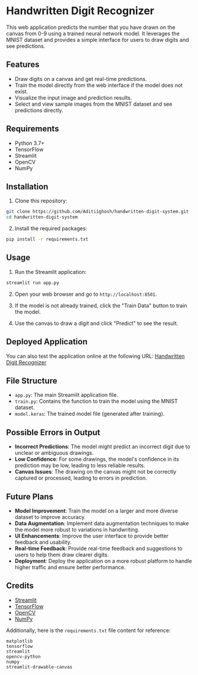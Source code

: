 # Handwritten Digit Recognizer

This web application predicts the number that you have drawn on the canvas from 0-9 using a trained neural network model. It leverages the MNIST dataset and provides a simple interface for users to draw digits and see predictions.

## Features

- Draw digits on a canvas and get real-time predictions.
- Train the model directly from the web interface if the model does not exist.
- Visualize the input image and prediction results.
- Select and view sample images from the MNIST dataset and see predictions directly.


## Requirements

- Python 3.7+
- TensorFlow
- Streamlit
- OpenCV
- NumPy

## Installation

1. Clone this repository:

```bash
git clone https://github.com/Aditiighosh/handwritten-digit-system.git
cd handwritten-digit-system
```

2. Install the required packages:

```bash
pip install -r requirements.txt
```

## Usage

1. Run the Streamlit application:

```bash
streamlit run app.py
```

2. Open your web browser and go to `http://localhost:8501`.

3. If the model is not already trained, click the "Train Data" button to train the model.

4. Use the canvas to draw a digit and click "Predict" to see the result.

## Deployed Application

You can also test the application online at the following URL: [Handwritten Digit Recognizer](https://msint-draw.streamlit.app)

## File Structure

- `app.py`: The main Streamlit application file.
- `train.py`: Contains the function to train the model using the MNIST dataset.
- `model.keras`: The trained model file (generated after training).

## Possible Errors in Output

- **Incorrect Predictions**: The model might predict an incorrect digit due to unclear or ambiguous drawings.
- **Low Confidence**: For some drawings, the model's confidence in its prediction may be low, leading to less reliable results.
- **Canvas Issues**: The drawing on the canvas might not be correctly captured or processed, leading to errors in prediction.

## Future Plans

- **Model Improvement**: Train the model on a larger and more diverse dataset to improve accuracy.
- **Data Augmentation**: Implement data augmentation techniques to make the model more robust to variations in handwriting.
- **UI Enhancements**: Improve the user interface to provide better feedback and usability.
- **Real-time Feedback**: Provide real-time feedback and suggestions to users to help them draw clearer digits.
- **Deployment**: Deploy the application on a more robust platform to handle higher traffic and ensure better performance.

## Credits

- [Streamlit](https://www.streamlit.io/)
- [TensorFlow](https://www.tensorflow.org/)
- [OpenCV](https://opencv.org/)
- [NumPy](https://numpy.org/)

Additionally, here is the `requirements.txt` file content for reference:

```
matplotlib
tensorflow
streamlit
opencv-python
numpy
streamlit-drawable-canvas
```
